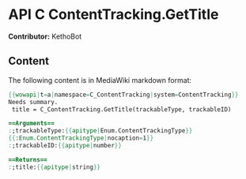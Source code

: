 # API C ContentTracking.GetTitle

**Contributor:** KethoBot

## Content

The following content is in MediaWiki markdown format:

```mediawiki
{{wowapi|t=a|namespace=C_ContentTracking|system=ContentTracking}}
Needs summary.
 title = C_ContentTracking.GetTitle(trackableType, trackableID)

==Arguments==
:;trackableType:{{apitype|Enum.ContentTrackingType}}
{{:Enum.ContentTrackingType|nocaption=1}}
:;trackableID:{{apitype|number}}

==Returns==
:;title:{{apitype|string}}
```